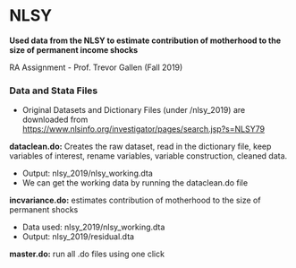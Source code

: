 # NLSY

**Used data from the NLSY to estimate contribution of motherhood to the size of permanent income shocks**

RA Assignment - Prof. Trevor Gallen (Fall 2019)

### Data and Stata Files
-  Original Datasets and Dictionary Files (under /nlsy_2019) are downloaded from https://www.nlsinfo.org/investigator/pages/search.jsp?s=NLSY79

**dataclean.do:** Creates the raw dataset, read in the dictionary file, keep variables of interest, rename variables, variable construction, cleaned data.
-  Output: nlsy_2019/nlsy_working.dta
-  We can get the working data by running the dataclean.do file

**incvariance.do:** estimates contribution of motherhood to the size of permanent shocks
- Data used: nlsy_2019/nlsy_working.dta 
- Output: nlsy_2019/residual.dta

**master.do:** run all .do files using one click
